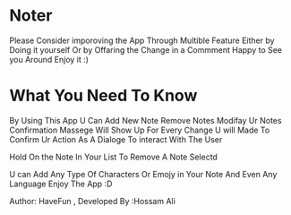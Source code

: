 # Noter
Please Consider imporoving the App Through Multible Feature 
Either by Doing it yourself Or by Offaring the Change in a Commment 
Happy to See you Around Enjoy it :) 

# What You Need To Know
By Using This App U Can Add New Note 
Remove Notes Modifay Ur Notes 
Confirmation Massege Will Show Up For Every Change U will Made 
To Confirm Ur Action As A Dialoge To interact With The User 

Hold On the Note In Your List To Remove A Note Selectd 

U can Add Any Type Of Characters Or Emojy in Your Note 
And Even Any Language 
Enjoy The App :D 

Author: HaveFun , Developed By :Hossam Ali 
